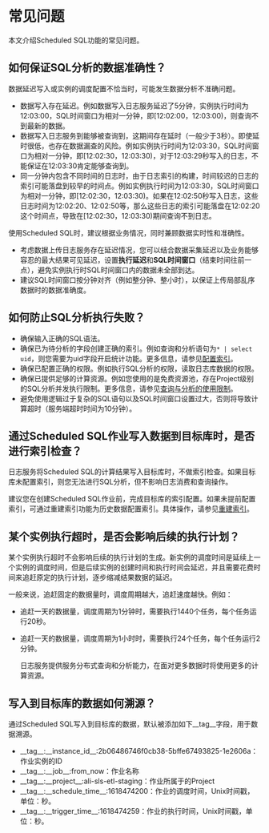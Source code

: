 # 常见问题

本文介绍Scheduled SQL功能的常见问题。

## 如何保证SQL分析的数据准确性？

数据延迟写入或实例的调度配置不恰当时，可能发生数据分析不准确问题。

-   数据写入存在延迟。例如数据写入日志服务延迟了5分钟，实例执行时间为12:03:00，SQL时间窗口为相对一分钟，即\[12:02:00，12:03:00\)，则查询不到最新的数据。
-   数据写入日志服务到能够被查询到，这期间存在延时（一般少于3秒）。即使延时很低，也存在数据漏查的风险。例如实例执行时间为12:03:30，SQL时间窗口为相对一分钟，即\[12:02:30，12:03:30\)，对于12:03:29秒写入的日志，不能保证在12:03:30肯定能够查询到。
-   同一分钟内包含不同时间的日志时，由于日志索引的构建，时间较迟的日志的索引可能落盘到较早的时间点。例如实例执行时间为12:03:30，SQL时间窗口为相对一分钟，即\[12:02:30，12:03:30\)。如果在12:02:50秒写入日志，这些日志时间为12:02:20、12:02:50等，那么这些日志的索引可能落盘在12:02:20这个时间点，导致在\[12:02:30，12:03:30\)期间查询不到日志。

使用Scheduled SQL时，建议根据业务情况，同时兼顾数据实时性和准确性。

-   考虑数据上传日志服务存在延迟情况，您可以结合数据采集延迟以及业务能够容忍的最大结果可见延迟，设置**执行延迟**和**SQL时间窗口**（结束时间往前一点），避免实例执行时SQL时间窗口内的数据未全部到达。
-   建议SQL时间窗口按分钟对齐（例如整分钟、整小时），以保证上传局部乱序数据时的数据准确度。

## 如何防止SQL分析执行失败？

-   确保输入正确的SQL语法。
-   确保已为待分析的字段创建正确的索引。例如查询和分析语句为`* | select uid`，则您需要为uid字段开启统计功能。更多信息，请参见[配置索引](/cn.zh-CN/查询和分析/配置索引.md)。
-   确保已配置正确的权限。例如执行SQL分析的权限，读取日志库数据的权限。
-   确保已提供足够的计算资源。例如您使用的是免费资源池，存在Project级别的SQL分析并发执行限制。更多信息，请参见[查询与分析的使用限制](/cn.zh-CN/产品简介/使用限制/查询分析与可视化.md)。
-   避免使用逻辑过于复杂的SQL语句以及SQL时间窗口设置过大，否则将导致计算超时（服务端超时时间为10分钟）。

## 通过Scheduled SQL作业写入数据到目标库时，是否进行索引检查？

日志服务将Scheduled SQL的计算结果写入目标库时，不做索引检查。如果目标库未配置索引，则您无法进行SQL分析，但不影响日志消费和查询操作。

建议您在创建Scheduled SQL作业前，完成目标库的索引配置。如果未提前配置索引，可通过重建索引功能为历史数据配置索引。具体操作，请参见[重建索引](/cn.zh-CN/查询和分析/查询语法与功能/重建索引.md)。

## 某个实例执行超时，是否会影响后续的执行计划？

某个实例执行超时不会影响后续的执行计划的生成。新实例的调度时间是延续上一个实例的调度时间，但是后续实例的创建时间和执行时间会延迟，并且需要花费时间来追赶原定的执行计划，逐步缩减结果数据的延迟。

一般来说，追赶固定的数据量时，调度周期越大，追赶速度越快。例如：

-   追赶一天的数据量，调度周期为1分钟时，需要执行1440个任务，每个任务运行20秒。
-   追赶一天的数据量，调度周期为1小时时，需要执行24个任务，每个任务运行2分钟。

    日志服务提供服务分布式查询和分析能力，在面对更多数据时将使用更多的计算资源。


## 写入到目标库的数据如何溯源？

通过Scheduled SQL写入到目标库的数据，默认被添加如下\_\_tag\_\_字段，用于数据溯源。

-   \_\_tag\_\_:\_\_instance\_id\_\_:2b06486746f0cb38-5bffe67493825-1e2606a：作业实例的ID
-   \_\_tag\_\_:\_\_job\_\_:from\_now：作业名称
-   \_\_tag\_\_:\_\_project\_\_:ali-sls-etl-staging：作业所属于的Project
-   \_\_tag\_\_:\_\_schedule\_time\_\_:1618474200：作业的调度时间，Unix时间戳，单位：秒。
-   \_\_tag\_\_:\_\_trigger\_time\_\_:1618474259：作业的执行时间，Unix时间戳，单位：秒。


